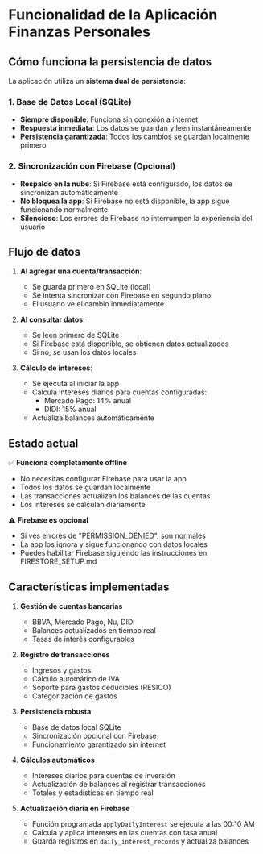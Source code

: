 # Funcionalidad de la Aplicación Finanzas Personales

## Cómo funciona la persistencia de datos

La aplicación utiliza un **sistema dual de persistencia**:

### 1. Base de Datos Local (SQLite)
- **Siempre disponible**: Funciona sin conexión a internet
- **Respuesta inmediata**: Los datos se guardan y leen instantáneamente
- **Persistencia garantizada**: Todos los cambios se guardan localmente primero

### 2. Sincronización con Firebase (Opcional)
- **Respaldo en la nube**: Si Firebase está configurado, los datos se sincronizan automáticamente
- **No bloquea la app**: Si Firebase no está disponible, la app sigue funcionando normalmente
- **Silencioso**: Los errores de Firebase no interrumpen la experiencia del usuario

## Flujo de datos

1. **Al agregar una cuenta/transacción**:
   - Se guarda primero en SQLite (local)
   - Se intenta sincronizar con Firebase en segundo plano
   - El usuario ve el cambio inmediatamente

2. **Al consultar datos**:
   - Se leen primero de SQLite
   - Si Firebase está disponible, se obtienen datos actualizados
   - Si no, se usan los datos locales

3. **Cálculo de intereses**:
   - Se ejecuta al iniciar la app
   - Calcula intereses diarios para cuentas configuradas:
     - Mercado Pago: 14% anual
     - DIDI: 15% anual
   - Actualiza balances automáticamente

## Estado actual

✅ **Funciona completamente offline**
- No necesitas configurar Firebase para usar la app
- Todos los datos se guardan localmente
- Las transacciones actualizan los balances de las cuentas
- Los intereses se calculan diariamente

⚠️ **Firebase es opcional**
- Si ves errores de "PERMISSION_DENIED", son normales
- La app los ignora y sigue funcionando con datos locales
- Puedes habilitar Firebase siguiendo las instrucciones en FIRESTORE_SETUP.md

## Características implementadas

1. **Gestión de cuentas bancarias**
   - BBVA, Mercado Pago, Nu, DIDI
   - Balances actualizados en tiempo real
   - Tasas de interés configurables

2. **Registro de transacciones**
   - Ingresos y gastos
   - Cálculo automático de IVA
   - Soporte para gastos deducibles (RESICO)
   - Categorización de gastos

3. **Persistencia robusta**
   - Base de datos local SQLite
   - Sincronización opcional con Firebase
   - Funcionamiento garantizado sin internet

4. **Cálculos automáticos**
   - Intereses diarios para cuentas de inversión
   - Actualización de balances al registrar transacciones
   - Totales y estadísticas en tiempo real
5. **Actualización diaria en Firebase**
   - Función programada `applyDailyInterest` se ejecuta a las 00:10 AM
   - Calcula y aplica intereses en las cuentas con tasa anual
   - Guarda registros en `daily_interest_records` y actualiza balances
